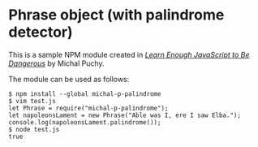 # Phrase object (with palindrome detector)

This is a sample NPM module created in [*Learn Enough JavaScript to Be Dangerous*](https://www.learnenough.com/javascript-tutorial) by Michal Puchy.

The module can be used as follows:

```
$ npm install --global michal-p-palindrome
$ vim test.js
let Phrase = require("michal-p-palindrome");
let napoleonsLament = new Phrase("Able was I, ere I saw Elba.");
console.log(napoleonsLament.palindrome());
$ node test.js
true
```